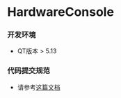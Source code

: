 # HardwareConsole



### 开发环境

- QT版本 > 5.13



### 代码提交规范

- 请参考[这篇文档](https://www.conventionalcommits.org/zh-hans/v1.0.0/)

